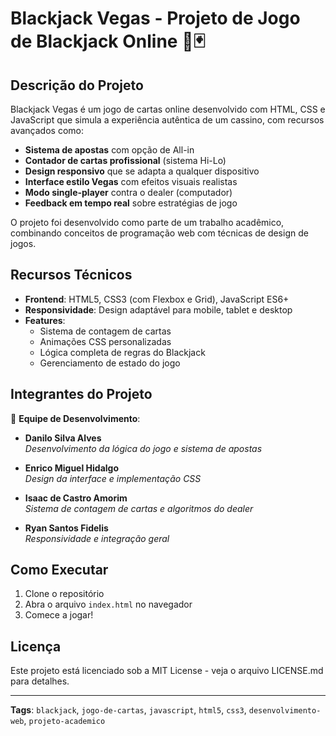 # **Blackjack Vegas - Projeto de Jogo de Blackjack Online** 🎰🃏

## **Descrição do Projeto**
Blackjack Vegas é um jogo de cartas online desenvolvido com HTML, CSS e JavaScript que simula a experiência autêntica de um cassino, com recursos avançados como:

- **Sistema de apostas** com opção de All-in
- **Contador de cartas profissional** (sistema Hi-Lo)
- **Design responsivo** que se adapta a qualquer dispositivo
- **Interface estilo Vegas** com efeitos visuais realistas
- **Modo single-player** contra o dealer (computador)
- **Feedback em tempo real** sobre estratégias de jogo

O projeto foi desenvolvido como parte de um trabalho acadêmico, combinando conceitos de programação web com técnicas de design de jogos.

## **Recursos Técnicos**
- **Frontend**: HTML5, CSS3 (com Flexbox e Grid), JavaScript ES6+
- **Responsividade**: Design adaptável para mobile, tablet e desktop
- **Features**: 
  - Sistema de contagem de cartas
  - Animações CSS personalizadas
  - Lógica completa de regras do Blackjack
  - Gerenciamento de estado do jogo

## **Integrantes do Projeto**
👥 **Equipe de Desenvolvimento**:

- **Danilo Silva Alves**  
  *Desenvolvimento da lógica do jogo e sistema de apostas*

- **Enrico Miguel Hidalgo**  
  *Design da interface e implementação CSS*

- **Isaac de Castro Amorim**  
  *Sistema de contagem de cartas e algoritmos do dealer*

- **Ryan Santos Fidelis**  
  *Responsividade e integração geral*

## **Como Executar**
1. Clone o repositório
2. Abra o arquivo `index.html` no navegador
3. Comece a jogar!

## **Licença**
Este projeto está licenciado sob a MIT License - veja o arquivo LICENSE.md para detalhes.

---

**Tags**: `blackjack`, `jogo-de-cartas`, `javascript`, `html5`, `css3`, `desenvolvimento-web`, `projeto-academico`

